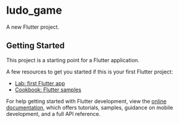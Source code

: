 # ludo_game

A new Flutter project.

## Getting Started

This project is a starting point for a Flutter application.

A few resources to get you started if this is your first Flutter project:

- [Lab: first Flutter app](https://docs.flutter.dev/get-started/codelab)
- [Cookbook: Flutter samples](https://docs.flutter.dev/cookbook)

For help getting started with Flutter development, view the
[online documentation](https://docs.flutter.dev/), which offers tutorials,
samples, guidance on mobile development, and a full API reference.
